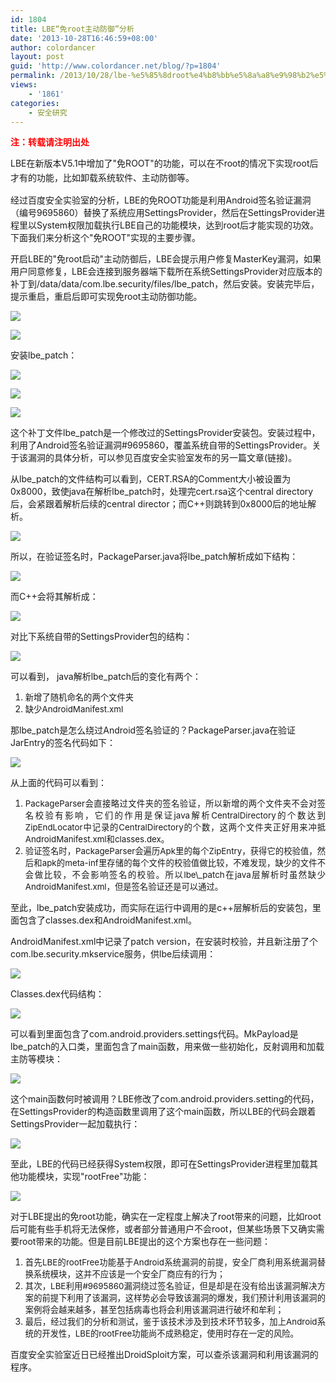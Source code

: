 ```yaml
---
id: 1804
title: LBE“免root主动防御”分析
date: '2013-10-28T16:46:59+08:00'
author: colordancer
layout: post
guid: 'http://www.colordancer.net/blog/?p=1804'
permalink: /2013/10/28/lbe-%e5%85%8droot%e4%b8%bb%e5%8a%a8%e9%98%b2%e5%be%a1%e5%88%86%e6%9e%90/
views:
    - '1861'
categories:
    - 安全研究
---
```


 <span style="color:#FF0000;">**注：转载请注明出处**</span>

 <span style="line-height: 1.6em;">LBE在新版本V5.1中增加了"免ROOT"的功能，可以在不root的情况下实现root后才有的功能，比如卸载系统软件、主动防御等。</span>

 经过百度安全实验室的分析，LBE的免ROOT功能是利用Android签名验证漏洞（编号9695860）替换了系统应用SettingsProvider，然后在SettingsProvider进程里以System权限加载执行LBE自己的功能模块，达到root后才能实现的功效。下面我们来分析这个"免ROOT"实现的主要步骤。

 开启LBE的"免root启动"主动防御后，LBE会提示用户修复MasterKey漏洞，如果用户同意修复，LBE会连接到服务器端下载所在系统SettingsProvider对应版本的补丁到/data/data/com.lbe.security/files/lbe\_patch，然后安装。安装完毕后，提示重启，重启后即可实现免root主动防御功能。

 ![](/images/wp-content/uploads/2013/10/102813_0846_LBEroot1.png)

 ![](/images/wp-content/uploads/2013/10/102813_0846_LBEroot2.png)

 安装lbe\_patch：

 ![](/images/wp-content/uploads/2013/10/102813_0846_LBEroot3.png)

 ![](/images/wp-content/uploads/2013/10/102813_0846_LBEroot4.png)

 ![](/images/wp-content/uploads/2013/10/102813_0846_LBEroot5.png)

 这个补丁文件lbe\_patch是一个修改过的SettingsProvider安装包。安装过程中，利用了Android签名验证漏洞#9695860，覆盖系统自带的SettingsProvider。关于该漏洞的具体分析，可以参见百度安全实验室发布的另一篇文章(链接)。

 从lbe\_patch的文件结构可以看到，CERT.RSA的Comment大小被设置为0x8000，致使java在解析lbe\_patch时，处理完cert.rsa这个central directory后，会紧跟着解析后续的central director；而C++则跳转到0x8000后的地址解析。

 ![](/images/wp-content/uploads/2013/10/102813_0846_LBEroot6.png)

 所以，在验证签名时，PackageParser.java将lbe\_patch解析成如下结构：

 ![](/images/wp-content/uploads/2013/10/102813_0846_LBEroot7.png)

 而C++会将其解析成：

 ![](/images/wp-content/uploads/2013/10/102813_0846_LBEroot8.png)

 对比下系统自带的SettingsProvider包的结构：

 ![](/images/wp-content/uploads/2013/10/102813_0846_LBEroot9.png)

 可以看到， java解析lbe\_patch后的变化有两个：

1. <div style="text-align: justify"> <span style="font-size:10pt">新增了随机命名的两个文件夹</span> </div>
2. <div style="text-align: justify"> <span style="font-size:10pt">缺少AndroidManifest.xml</span> </div>

 那lbe\_patch是怎么绕过Android签名验证的？PackageParser.java在验证JarEntry的签名代码如下：

 ![](/images/wp-content/uploads/2013/10/102813_0846_LBEroot10.png)

 从上面的代码可以看到：

1. <div style="text-align: justify"> <span style="font-size:10pt">PackageParser会直接略过文件夹的签名验证，所以新增的两个文件夹不会对签名校验有影响，它们的作用是保证java解析CentralDirectory的个数达到ZipEndLocator中记录的CentralDirectory的个数，这两个文件夹正好用来冲抵AndroidManifest.xml和classes.dex。</span> </div>
2. <div style="text-align: justify"> <span style="font-size:10pt">验证签名时，PackageParser会遍历Apk里的每个ZipEntry，获得它的校验值，然后和apk的meta-inf里存储的每个文件的校验值做比较，不难发现，缺少的文件不会做比较，不会影响签名的校验。所以lbe\_patch在java层解析时虽然缺少AndroidManifest.xml，但是签名验证还是可以通过。</span> </div>

 至此，lbe\_patch安装成功，而实际在运行中调用的是c++层解析后的安装包，里面包含了classes.dex和AndroidManifest.xml。

 AndroidManifest.xml中记录了patch version，在安装时校验，并且新注册了个com.lbe.security.mkservice服务，供lbe后续调用：

 ![](/images/wp-content/uploads/2013/10/102813_0846_LBEroot11.png)

 Classes.dex代码结构：

 ![](/images/wp-content/uploads/2013/10/102813_0846_LBEroot12.png)

 可以看到里面包含了com.android.providers.settings代码。MkPayload是lbe\_patch的入口类，里面包含了main函数，用来做一些初始化，反射调用和加载主防等模块：

 ![](/images/wp-content/uploads/2013/10/102813_0846_LBEroot13.png)

 这个main函数何时被调用？LBE修改了com.android.providers.setting的代码，在SettingsProvider的构造函数里调用了这个main函数，所以LBE的代码会跟着SettingsProvider一起加载执行：

 ![](/images/wp-content/uploads/2013/10/102813_0846_LBEroot14.png)

 至此，LBE的代码已经获得System权限，即可在SettingsProvider进程里加载其他功能模块，实现"rootFree"功能：

 ![](/images/wp-content/uploads/2013/10/102813_0846_LBEroot15.png)

 对于LBE提出的免root功能，确实在一定程度上解决了root带来的问题，比如root后可能有些手机将无法保修，或者部分普通用户不会root，但某些场景下又确实需要root带来的功能。但是目前LBE提出的这个方案也存在一些问题：

1. <div style="text-align: justify"> <span style="font-size:10pt">首先LBE的rootFree功能基于Android系统漏洞的前提，安全厂商利用系统漏洞替换系统模块，这并不应该是一个安全厂商应有的行为；</span> </div>
2. <div style="text-align: justify"> <span style="font-size:10pt">其次，LBE利用#9695860漏洞绕过签名验证，但是却是在没有给出该漏洞解决方案的前提下利用了该漏洞，这样势必会导致该漏洞的爆发，我们预计利用该漏洞的案例将会越来越多，甚至包括病毒也将会利用该漏洞进行破坏和牟利；</span> </div>
3. <div style="text-align: justify"> <span style="font-size:10pt">最后，经过我们的分析和测试，鉴于该技术涉及到技术环节较多，加上Android系统的开发性，LBE的rootFree功能尚不成熟稳定，使用时存在一定的风险。</span> </div>

 百度安全实验室近日已经推出DroidSploit方案，可以查杀该漏洞和利用该漏洞的程序。
